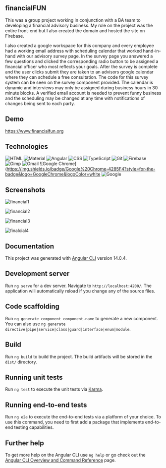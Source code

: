 ## financialFUN

This was a group project working in conjunction with a BA team to developing a financial advisory business. 
My role on the project was the entire front-end but I also created the domain and hosted the site on Firebase. 

I also created a google workspace for this company and every employee had a working email address with scheduling calendar that worked hand-in-hand with our advisory survey page. 
In the survey page you answered a few questions and clicked the corresponding radio button to be assigned a financial officer 
who most reflects your goals. After the survey is complete and the user clicks submit they are taken to an advisors google calendar 
where they can schedule a free consultation. The code for this survey system can be seen on the survey component provided. 
The calendar is dynamic and interviews may only be assigned during business hours in 30 minute blocks. 
A verified email account is needed to prevent funny business and the scheduling may be changed at any time with notifications of 
changes being sent to each party.


## Demo

https://www.financialfun.org


## Technologies


![HTML](https://img.shields.io/badge/HTML-239120?style=for-the-badge&logo=html5&logoColor=white)
![Material](https://img.shields.io/badge/Material--UI-0081CB?style=for-the-badge&logo=material-ui&logoColor=white)
![Angular](https://img.shields.io/badge/Angular-DD0031?style=for-the-badge&logo=angular&logoColor=white)
![CSS](https://img.shields.io/badge/CSS-239120?&style=for-the-badge&logo=css3&logoColor=white)
![TypeScript](https://img.shields.io/badge/TypeScript-007ACC?style=for-the-badge&logo=typescript&logoColor=white)
![Git](https://img.shields.io/badge/GIT-E44C30?style=for-the-badge&logo=git&logoColor=white)
![Firebase](https://img.shields.io/badge/firebase-%23039BE5.svg?style=for-the-badge&logo=firebase)
![Gimp](https://img.shields.io/badge/Gimp-657D8B?style=for-the-badge&logo=gimp&logoColor=FFFFFF)
![Gmail](https://img.shields.io/badge/Gmail-D14836?style=for-the-badge&logo=gmail&logoColor=white)
![Google Chrome](https://img.shields.io/badge/Google%20Chrome-4285F4?style=for-the-badge&logo=GoogleChrome&logoColor=white
![Google](https://img.shields.io/badge/google-4285F4?style=for-the-badge&logo=google&logoColor=white)
## Screenshots


![financial1](https://user-images.githubusercontent.com/48900828/204436561-ed2f92ab-c8e0-4b1b-854b-393c57e1ec72.PNG)

![financial2](https://user-images.githubusercontent.com/48900828/204436572-172f5855-cad0-41ba-a0a8-7897ac9eb3a6.PNG)

![financial3](https://user-images.githubusercontent.com/48900828/204436578-1d12e251-ad02-4991-b003-42438d818a4f.PNG)

![finalcial4](https://user-images.githubusercontent.com/48900828/204436589-a42826c1-b497-4769-bb89-59b5d9fc4780.PNG)

## Documentation


This project was generated with [Angular CLI](https://github.com/angular/angular-cli) version 14.0.4.

## Development server

Run `ng serve` for a dev server. Navigate to `http://localhost:4200/`. The application will automatically reload if you change any of the source files.

## Code scaffolding

Run `ng generate component component-name` to generate a new component. You can also use `ng generate directive|pipe|service|class|guard|interface|enum|module`.

## Build

Run `ng build` to build the project. The build artifacts will be stored in the `dist/` directory.

## Running unit tests

Run `ng test` to execute the unit tests via [Karma](https://karma-runner.github.io).

## Running end-to-end tests

Run `ng e2e` to execute the end-to-end tests via a platform of your choice. To use this command, you need to first add a package that implements end-to-end testing capabilities.

## Further help

To get more help on the Angular CLI use `ng help` or go check out the [Angular CLI Overview and Command Reference](https://angular.io/cli) page.
